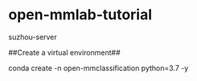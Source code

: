 # open-mmlab-tutorial
suzhou-server

##Create a virtual environment##

conda create -n open-mmclassification python=3.7 -y
